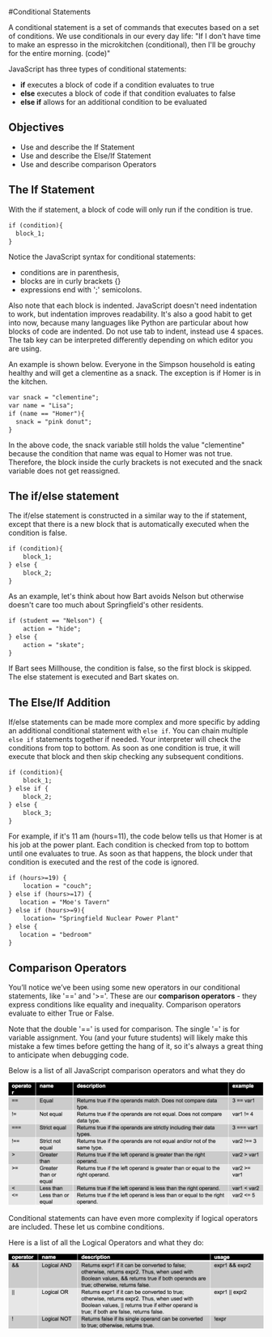 
#Conditional Statements

A conditional statement is a set of commands that executes based on a set of conditions. We use conditionals in our every day life: "If I don't have time to make an espresso in the microkitchen (conditional), then I'll be grouchy for the entire morning. (code)"

JavaScript has three types of conditional statements:

* **if** executes a block of code if a condition evaluates to true
* **else** executes a block of code if that condition evaluates to false
* **else if** allows for an additional condition to be evaluated

## Objectives
* Use and describe the If Statement
* Use and describe the Else/If Statement
* Use and describe comparison Operators

## The If Statement

With the if statement, a block of code will only run if the condition is true.

```
if (condition){
  block_1;
}
```
Notice the JavaScript syntax for conditional statements:
+ conditions are in parenthesis,
+ blocks are in curly brackets {}
+ expressions end with ';' semicolons.

Also note that each block is indented. JavaScript doesn't need indentation to work, but indentation improves readability. It's also a good habit to get into now, because many languages like Python are particular about how blocks of code are indented. Do not use tab to indent, instead use 4 spaces. The tab key can be interpreted differently depending on which editor you are using.

An example is shown below. Everyone in the Simpson household is eating healthy and will get a clementine as a snack. The exception is if Homer is in the kitchen.
```
var snack = "clementine";
var name = "Lisa";
if (name == "Homer"){
  snack = "pink donut";
}
```
In the above code, the snack variable still holds the value "clementine" because the condition that name was equal to Homer was not true. Therefore, the block inside the curly brackets is not executed and the snack variable does not get reassigned.

## The if/else statement
The if/else statement is constructed in a similar way to the if statement, except that there is a new block that is automatically executed when the condition is false.
```
if (condition){
    block_1;
} else {
    block_2;
}
```

As an example, let's think about how Bart avoids Nelson but otherwise doesn't care too much about Springfield's other residents.
```
if (student == "Nelson") {
    action = "hide";
} else {
    action = "skate";
}
```

If Bart sees Millhouse, the condition is false, so the first block is skipped. The else statement is executed and Bart skates on.

## The Else/If Addition
If/else statements can be made more complex and more specific by adding an additional conditional statement with `else if`. You can chain multiple `else if` statements together if needed. Your interpreter will check the conditions from top to bottom. As soon as one condition is true, it will execute that block and then skip checking any subsequent conditions.

```
if (condition){
    block_1;
} else if {
    block_2;
} else {
    block_3;
}
```
For example, if it's 11 am (hours=11), the code below tells us that Homer is at his job at the power plant. Each condition is checked from top to bottom until one evaluates to true. As soon as that happens, the block under that condition is executed and the rest of the code is ignored.

```
if (hours>=19) {
    location = "couch";
} else if (hours>=17) {
   location = "Moe's Tavern"
} else if (hours>=9){
    location= "Springfield Nuclear Power Plant"
} else {
   location = "bedroom"
}

```

## Comparison Operators
You’ll notice we’ve been using some new operators in our conditional statements, like '==' and '>='. These are our **comparison operators** - they express conditions like equality and inequality. Comparison operators evaluate to either True or False.

Note that the double '==' is used for comparison. The single '=' is for variable assignment. You (and your future students) will likely make this mistake a few times before getting the hang of it, so it's always a great thing to anticipate when debugging code.

Below is a list of all JavaScript comparison operators and what they do

<img src="https://raw.githubusercontent.com/learn-co-curriculum/cssi-2.5-conditional-statements/master/js-boolean-operator-table.png">

Conditional statements can have even more complexity if logical operators are included. These let us combine conditions. 

Here is a list of all the Logical Operators and what they do:

<img src="https://raw.githubusercontent.com/learn-co-curriculum/cssi-2.5-conditional-statements/master/js-logical-operators.png">
